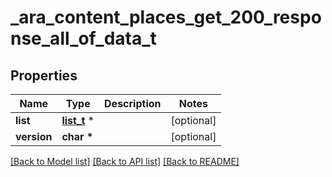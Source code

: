 # _ara_content_places_get_200_response_all_of_data_t

## Properties
Name | Type | Description | Notes
------------ | ------------- | ------------- | -------------
**list** | [**list_t**](place.md) \* |  | [optional] 
**version** | **char \*** |  | [optional] 

[[Back to Model list]](../README.md#documentation-for-models) [[Back to API list]](../README.md#documentation-for-api-endpoints) [[Back to README]](../README.md)


